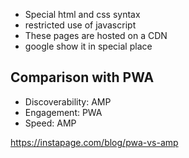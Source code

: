 * Special html and css syntax
* restricted use of javascript
* These pages are hosted on a CDN
* google show it in special place

## Comparison with PWA
* Discoverability: AMP
* Engagement: PWA
* Speed: AMP

https://instapage.com/blog/pwa-vs-amp
